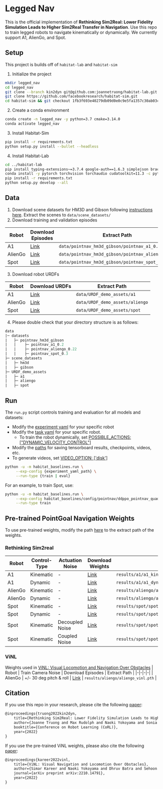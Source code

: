 # Legged Nav

This is the official implementation of **Rethinking Sim2Real: Lower Fidelity Simulation Leads to Higher Sim2Real Transfer in Navigation**. Use this repo to train legged robots to navigate kinematically or dynamically. We currently support A1, AlienGo, and Spot. 

## Setup

This project is builds off of `habitat-lab` and `habitat-sim`

1. Initialize the project
```bash
mkdir legged_nav
cd legged_nav 
git clone --branch kin2dyn git@github.com:joannetruong/habitat-lab.git
git clone https://github.com/facebookresearch/habitat-sim.git
cd habitat-sim && git checkout 1fb3f693e40279db09d0e0c9e5fa1357c30ab03c
```
2. Create a conda environment
```bash
conda create -n legged_nav -y python=3.7 cmake=3.14.0 
conda activate legged_nav
```
3. Install Habitat-Sim
```bash
pip install -r requirements.txt
python setup.py install --bullet --headless
```
4. Install Habitat-Lab
```bash
cd ../habitat-lab
pip install typing-extensions~=3.7.4 google-auth==1.6.3 simplejson braceexpand pybullet cython pkgconfig squaternion
conda install -y pytorch torchvision torchaudio cudatoolkit=11.3 -c pytorch
pip install -r requirements.txt
python setup.py develop --all
```

## Data
1. Download scene datasets for HM3D and Gibson following [instructions here](https://github.com/facebookresearch/habitat-lab/blob/main/DATASETS.md). Extract the scenes to `data/scene_datasets/`
2. Download training and validation episodes

| Robot | Download Episodes | Extract Path |
|-|-|-|
| A1 | [Link](https://drive.google.com/file/d/1mbjHy09KIKyFb4atX_j38WT-4MQvO3aW/view?usp=share_link) | `data/pointnav_hm3d_gibson/pointnav_a1_0.2` |
| AlienGo | [Link](https://drive.google.com/file/d/1q05VcaqMzvWPaq_sXqudWTJsUSnPjt2a/view?usp=share_link) | `data/pointnav_hm3d_gibson/pointnav_aliengo_0.22` |
| Spot | [Link](https://drive.google.com/file/d/14vKI-AZmmxS5cQg1lV0ybFsuRNg4VMeL/view?usp=share_link) | `data/pointnav_hm3d_gibson/pointnav_spot_0.3` |
3. Download robot URDFs

| Robot | Download URDFs | Extract Path |
|-|-|-|
| A1 | [Link](https://drive.google.com/file/d/1xpqcpBaFf1ld415mYOHfDCoA-oMdLGVr/view?usp=share_link) | `data/URDF_demo_assets/a1` |
| AlienGo | [Link](https://drive.google.com/file/d/1PuS0pJmFqBD-BuxvOQRVTgWScq5vWH06/view?usp=share_link) | `data/URDF_demo_assets/aliengo` |
| Spot | [Link](https://drive.google.com/file/d/1uLiR5JcFEaQ1xNAezoSdv48Zj6QORVZY/view?usp=share_link) | `data/URDF_demo_assets/spot` |
4. Please double check that your directory structure is as follows:
```graphql
data
|─ datasets
|   ├─ pointnav_hm3d_gibson
|   |    ├─ pointnav_a1_0.2
|   |    ├─ pointnav_aliengo_0.22
|   |    ├─ pointnav_spot_0.3
├─ scene_datasets
|   ├─ hm3d
|   ├─ gibson
├─ URDF_demo_assets
|   ├─ a1
|   ├─ aliengo
|   ├─ spot
```

## Run

The `run.py` script controls training and evaluation for all models and datasets:
* Modify the [experiment yaml](https://github.com/joannetruong/habitat-lab/blob/kin2dyn/habitat_baselines/config/pointnav/ddppo_pointnav_quadruped.yaml) for your specific robot
* Modify the [task yaml](https://github.com/joannetruong/habitat-lab/blob/kin2dyn/configs/tasks/pointnav_quadruped.yaml) for your specific robot. 
    * To train the robot dynamically, set [POSSIBLE_ACTIONS: ["DYNAMIC_VELOCITY_CONTROL"]](https://github.com/joannetruong/habitat-lab/blob/733eb78dfc5a660a1994b14ca52b0e9852bd717b/configs/tasks/pointnav_quadruped.yaml#L41)
* Modify the [paths](https://github.com/joannetruong/habitat-lab/blob/d5a1a0b109d96cc7e2898401685af7d52b210b63/habitat_baselines/config/pointnav/ddppo_pointnav_quadruped.yaml#L10) for saving tensorboard results, checkpoints, videos, etc.
* To generate videos, set [VIDEO_OPTION: ['disk']](https://github.com/joannetruong/habitat-lab/blob/d5a1a0b109d96cc7e2898401685af7d52b210b63/habitat_baselines/config/pointnav/ddppo_pointnav_quadruped.yaml#L9)
```bash
python -u -m habitat_baselines.run \
     --exp-config {experiment_yaml_path} \
     --run-type {train | eval}
```

For an example, to train Spot, use:
```bash
python -u -m habitat_baselines.run \
     --exp-config habitat_baselines/config/pointnav/ddppo_pointnav_quadruped.yaml \
     --run-type train
```

## Pre-trained PointGoal Navigation Weights
To use pre-trained weights, modify the path [here](https://github.com/joannetruong/habitat-lab/blob/d5a1a0b109d96cc7e2898401685af7d52b210b63/habitat_baselines/config/pointnav/ddppo_pointnav_quadruped.yaml#L12) to the extract path of the weights.
### Rethinking Sim2real
| Robot | Control-Type | Actuation Noise | Download Weights | Extract Path |
|-|-|-|-|-|
| A1 | Kinematic | - | [Link](https://drive.google.com/file/d/1yAjVvrWMcyIvCl6elsdZnQtMleOeUUgF/view?usp=share_link) | `results/a1/a1_kinematic.pth` |
| A1 | Dynamic | - | [Link](https://drive.google.com/file/d/1v8QVz0T87kKa4-UbjcovPPYzjS6Zocrd/view?usp=share_link) | `results/a1/a1_dynamic.pth` |
| AlienGo | Kinematic | - | [Link](https://drive.google.com/file/d/1mCP7axTr6Adl3FsDAftqwHB5ZNt9o2LF/view?usp=share_link) | `results/aliengo/aliengo_kinematic.pth` |
| AlienGo | Dynamic | - | [Link](https://drive.google.com/file/d/1_DSlqYloo-Y3MR5jl-muQFZg5vD2CjZ7/view?usp=share_link) | `results/aliengo/aliengo_dynamic.pth` |
| Spot | Kinematic | - | [Link](https://drive.google.com/file/d/1br8hGMuI56xuZRFZHFSHAfIEF49PezyF/view?usp=share_link) | `results/spot/spot_kinematic.pth` |
| Spot | Dynamic | - | [Link](https://drive.google.com/file/d/1p7y8AXuMF8hhxfp_YE0jOPJBbNmzi4Tp/view?usp=share_link) | `results/spot/spot_dynamic.pth` |
| Spot | Kinematic | Decoupled Noise | [Link](https://drive.google.com/file/d/1dMLKo03SkG6p-9ZT_pKeNp1IuEIzHkGa/view?usp=share_link) | `results/spot/spot_kinematic_decoupled_noise.pth` |
| Spot | Kinematic | Coupled Noise | [Link](https://drive.google.com/file/d/1svcz91276irH5B7Pl4Ry_sF97F5u9bTA/view?usp=share_link) | `results/spot/spot_kinematic_coupled_noise.pth` |

### ViNL
Weights used in [ViNL: Visual Locomotion and Navigation Over Obstacles](https://arxiv.org/abs/2210.14791)
| Robot | Train Camera Noise | Download Episodes | Extract Path |
|-|-|-|-|
| AlienGo | +/- 30 deg pitch & roll | [Link](https://drive.google.com/file/d/1JQIGQr__EahwrYgzKOIgGCM2Ig9vgADC/view?usp=share_link) | `results/aliengo/aliengo_vinl.pth` |

## Citation
If you use this repo in your research, please cite the following [paper](https://arxiv.org/abs/2207.10821):

```tex
@inproceedings{truong2022kin2dyn,
    title={Rethinking Sim2Real: Lower Fidelity Simulation Leads to Higher Sim2Real Transfer in Navigation}, 
    author={Joanne Truong and Max Rudolph and Naoki Yokoyama and Sonia Chernova and Dhruv Batra and Akshara Rai}, 
    booktitle={Conference on Robot Learning (CoRL)},
    year={2022}
}
```

If you use the pre-trained ViNL weights, please also cite the following [paper](https://arxiv.org/abs/2210.14791):

```tex
@inproceedings{kareer2022vinl,
    title={ViNL: Visual Navigation and Locomotion Over Obstacles}, 
    author={Simar Kareer and Naoki Yokoyama and Dhruv Batra and Sehoon Ha and Joanne Truong}, 
    journal={arXiv preprint arXiv:2210.14791},
    year={2022}
}
```